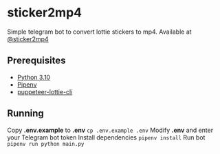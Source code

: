 # sticker2mp4
Simple telegram bot to convert lottie stickers to mp4. Available at [@sticker2mp4](http://t.me/sticker2mp4_bot)

## Prerequisites
* [Python 3.10](https://www.python.org/)
* [Pipenv](https://pipenv.pypa.io/en/latest/)
* [puppeteer-lottie-cli](https://github.com/transitive-bullshit/puppeteer-lottie-cli)

## Running
Copy **.env.example** to **.env**
```cp .env.example .env```
Modify **.env** and enter your Telegram bot token
Install dependencies
```pipenv install```
Run bot
```pipenv run python main.py```
